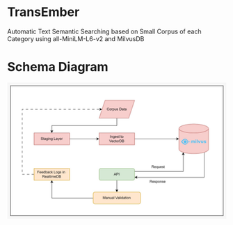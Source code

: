 # TransEmber
Automatic Text Semantic Searching based on Small Corpus of each Category using all-MiniLM-L6-v2 and MilvusDB

# Schema Diagram
<p align="center"><img src="schema-diagram/diagram.jpeg"></p>